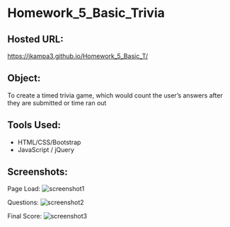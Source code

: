 # Homework_5_Basic_Trivia

## Hosted URL:
https://jkampa3.github.io/Homework_5_Basic_T/ 

## Object: 
To create a timed trivia game, which would count the user’s answers after they are submitted or time ran out

## Tools Used:
* HTML/CSS/Bootstrap
* JavaScript / jQuery

## Screenshots:
Page Load:
![screenshot1](https://user-images.githubusercontent.com/34188630/39956997-ee7dabb6-55b0-11e8-88c3-eeccf1049a47.png)
 
Questions:
![screenshot2](https://user-images.githubusercontent.com/34188630/39956998-ee93c252-55b0-11e8-9c24-e6dca9d06184.png)
 
Final Score:
![screenshot3](https://user-images.githubusercontent.com/34188630/39956999-eea53186-55b0-11e8-880a-eeee9d49f363.png)
